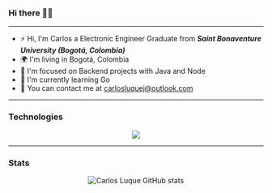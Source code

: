 ### Hi there 👋🏻

---

* ⚡ Hi, I'm Carlos a Electronic Engineer Graduate from ***Saint Bonaventure University (Bogotá, Colombia)***
* 🌍 I'm living in Bogotá, Colombia
* 🌱 I'm focused on Backend projects with Java and Node
* 🐹 I'm currently learning Go 
* 📧 You can contact me at [carlosluquej@outlook.com](mailto:carlosluquej@outlook.com)

---

### Technologies

<!--[![My Skills](https://skillicons.dev/icons?i=js,html,css,nodejs,java,spring,go,mysql,sqlite,vscode,idea,linux&perline=3)](https://skillicons.dev)-->

<p align="center">
  <a href="https://skillicons.dev">
    <img src="https://skillicons.dev/icons?i=js,html,css,nodejs,java,spring,go,mysql,sqlite,vscode,idea,linux&perline=6" />
  </a>
</p>

---

### Stats
<div align=center>
  
  ![Carlos Luque GitHub stats](https://github-readme-stats.vercel.app/api?username=carlosluquec&show_icons=true&rank_icon=github&theme=calm&hide_border=true) 

</div>

